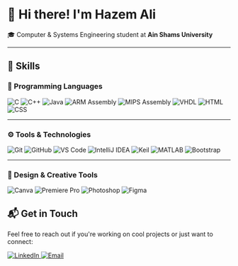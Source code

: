# 👋 Hi there! I'm Hazem Ali

🎓 Computer & Systems Engineering student at **Ain Shams University**  

---

## 🧠 Skills

### 🔧 Programming Languages

<p align="left">
  <img src="https://img.shields.io/badge/C-00599C?style=for-the-badge&logo=c&logoColor=white" alt="C"/>
  <img src="https://img.shields.io/badge/C++-00599C?style=for-the-badge&logo=c%2B%2B&logoColor=white" alt="C++"/>
  <img src="https://img.shields.io/badge/Java-ED8B00?style=for-the-badge&logo=java&logoColor=white" alt="Java"/>
  <img src="https://img.shields.io/badge/ARM%20Assembly-23304E?style=for-the-badge&logo=arm&logoColor=white" alt="ARM Assembly"/>
  <img src="https://img.shields.io/badge/MIPS%20Assembly-0A0A0A?style=for-the-badge&logoColor=white" alt="MIPS Assembly"/>
  <img src="https://img.shields.io/badge/VHDL-007ACC?style=for-the-badge&logoColor=white" alt="VHDL"/>
  <img src="https://img.shields.io/badge/HTML-E34F26?style=for-the-badge&logo=html5&logoColor=white" alt="HTML"/>
  <img src="https://img.shields.io/badge/CSS-1572B6?style=for-the-badge&logo=css3&logoColor=white" alt="CSS"/>

</p>

---

### ⚙️ Tools & Technologies

<p align="left">
  <img src="https://img.shields.io/badge/Git-F05032?style=for-the-badge&logo=git&logoColor=white" alt="Git"/>
  <img src="https://img.shields.io/badge/GitHub-181717?style=for-the-badge&logo=github&logoColor=white" alt="GitHub"/>
  <img src="https://img.shields.io/badge/VS%20Code-007ACC?style=for-the-badge&logo=visual-studio-code&logoColor=white" alt="VS Code"/>
  <img src="https://img.shields.io/badge/IntelliJ%20IDEA-000000?style=for-the-badge&logo=intellij-idea&logoColor=white" alt="IntelliJ IDEA"/>
  <img src="https://img.shields.io/badge/Keil%20uVision-0081CB?style=for-the-badge&logo=texas-instruments&logoColor=white" alt="Keil"/>
  <img src="https://img.shields.io/badge/MATLAB-0076A8?style=for-the-badge&logo=Mathworks&logoColor=white" alt="MATLAB"/>
  <img src="https://img.shields.io/badge/Bootstrap-563D7C?style=for-the-badge&logo=bootstrap&logoColor=white" alt="Bootstrap"/>


</p>

--- 

### 🎨 Design & Creative Tools

<p align="left">
  <img src="https://img.shields.io/badge/Canva-00C4CC?style=for-the-badge&logo=canva&logoColor=white" alt="Canva"/>
  <img src="https://img.shields.io/badge/Adobe%20Premiere%20Pro-9999FF?style=for-the-badge&logo=adobepremierepro&logoColor=white" alt="Premiere Pro"/>
  <img src="https://img.shields.io/badge/Adobe%20Photoshop-31A8FF?style=for-the-badge&logo=adobephotoshop&logoColor=white" alt="Photoshop"/>
  <img src="https://img.shields.io/badge/Figma-F24E1E?style=for-the-badge&logo=figma&logoColor=white" alt="Figma"/>
</p>


## 📬 Get in Touch

Feel free to reach out if you're working on cool projects or just want to connect:

<a href="https://www.linkedin.com/in/hazem-ali-005774279" target="_blank">
  <img src="https://img.shields.io/badge/LinkedIn-0A66C2?style=for-the-badge&logo=linkedin&logoColor=white" alt="LinkedIn"/>
</a>

<a href="mailto:Hazemali.hha@gmail.com">
  <img src="https://img.shields.io/badge/Email-D14836?style=for-the-badge&logo=gmail&logoColor=white" alt="Email"/>
</a>
